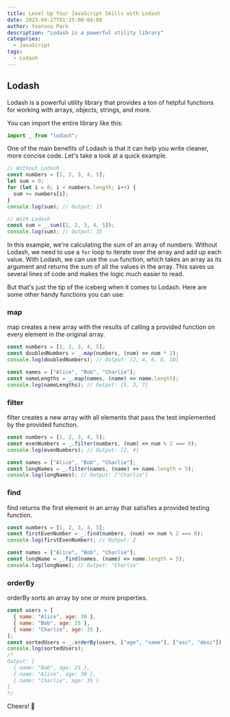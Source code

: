 ```yaml
---
title: Level Up Your JavaScript Skills with Lodash
date: 2023-04-27T01:25:00-04:00
author: Yoonsoo Park
description: "Lodash is a powerful utility library"
categories:
  - JavaScript
tags:
  - Lodash
---
```


## Lodash

Lodash is a powerful utility library that provides a ton of helpful functions for working with arrays, objects, strings, and more.

You can import the entire library like this:

```javascript
import _ from "lodash";
```

One of the main benefits of Lodash is that it can help you write cleaner, more concise code. Let's take a look at a quick example.

```js
// Without Lodash
const numbers = [1, 2, 3, 4, 5];
let sum = 0;
for (let i = 0; i < numbers.length; i++) {
  sum += numbers[i];
}
console.log(sum); // Output: 15

// With Lodash
const sum = _.sum([1, 2, 3, 4, 5]);
console.log(sum); // Output: 15
```

In this example, we're calculating the sum of an array of numbers. Without Lodash, we need to use a `for` loop to iterate over the array and add up each value. With Lodash, we can use the `sum` function, which takes an array as its argument and returns the sum of all the values in the array. This saves us several lines of code and makes the logic much easier to read.

But that's just the tip of the iceberg when it comes to Lodash. Here are some other handy functions you can use:

### map

map creates a new array with the results of calling a provided function on every element in the original array.

```js
const numbers = [1, 2, 3, 4, 5];
const doubledNumbers = _.map(numbers, (num) => num * 2);
console.log(doubledNumbers); // Output: [2, 4, 6, 8, 10]

const names = ["Alice", "Bob", "Charlie"];
const nameLengths = _.map(names, (name) => name.length);
console.log(nameLengths); // Output: [5, 3, 7]
```

### filter

filter creates a new array with all elements that pass the test implemented by the provided function.

```js
const numbers = [1, 2, 3, 4, 5];
const evenNumbers = _.filter(numbers, (num) => num % 2 === 0);
console.log(evenNumbers); // Output: [2, 4]

const names = ["Alice", "Bob", "Charlie"];
const longNames = _.filter(names, (name) => name.length > 5);
console.log(longNames); // Output: ["Charlie"]
```

### find

find returns the first element in an array that satisfies a provided testing function.

```js
const numbers = [1, 2, 3, 4, 5];
const firstEvenNumber = _.find(numbers, (num) => num % 2 === 0);
console.log(firstEvenNumber); // Output: 2

const names = ["Alice", "Bob", "Charlie"];
const longName = _.find(names, (name) => name.length > 5);
console.log(longName); // Output: "Charlie"
```

### orderBy

orderBy sorts an array by one or more properties.

```js
const users = [
  { name: "Alice", age: 30 },
  { name: "Bob", age: 25 },
  { name: "Charlie", age: 35 },
];
const sortedUsers = _.orderBy(users, ["age", "name"], ["asc", "desc"]);
console.log(sortedUsers);
/*
Output: [
  { name: "Bob", age: 25 },
  { name: "Alice", age: 30 },
  { name: "Charlie", age: 35 }
]
*/
```

Cheers! 🍺
